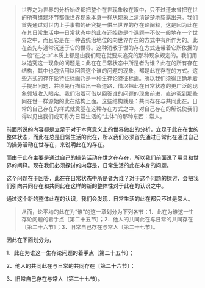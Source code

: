 <blockquote data-pid="mOPJJJZU">世界之为世界的分析始终都把整个在世现象收在眼中，只不过还未曾把在世的所有组建环节都像世界现象本身一样从现象上清清楚楚地崭露出来。我们首先通过对世内上手事物的研究提一供出世界的存在论阐释，这是因为此在在其日常生活中—日常状态中的此在还始终是个课题—不仅一般地在一个世界之中，而且它是在一种占统治地位的向世界存在的方式中有所作为的。此在首先与通常沉迷于它的世界。这种消散于世的存在方式连带着它所依据的一般“在之中”本质上都是由我们现在就要来追究的那种现象规定的。我们用以追究这一现象的问题是：此在在日常状态中所是者为谁？此在的所有存在结构，其中也包括用以回答这个谁的问题的现象，都是此在存在的方式。这些方式的存在论特征标画乃是一种生存论特征标画。所以我们须得正确地着手提出问题，并须先行描绘出一条道路，借以把此在日常状态的更广泛的现象领域收入眼帘。我们沿着可借以回答谁的问题的现象前进，直追究到那些同在世一样源始的此在结构上面。这些结构就是：共同存在与共同此在。日常的自己存在的样式就奠基在这种存在方式之中。对自己存在的解说使我们得以见出我们或可称为日常生活的“主体”的那种东西：常人。</blockquote><p data-pid="SY8C6Ats">前面所说的内容都是立足于对于本真意义上的世界做出的分析，立足于此在在世的整体状态，而此在总是日常生活的此在，所以我们必须首先通过日常此在通过自己的操劳活动在世存在，来说明此在的存在。</p><p data-pid="Slo4Gj5B">而由于此在主要是通过自己的操劳活动在世之在存在，所以我们前面说了用具和世界的阐释。现在我们必须探讨的内容是，日常生活的此在本身的问题。</p><p data-pid="wz35TC0l">这个问题在于回答，此在在日常状态中所是者为谁？对于这个问题的探讨，会把我们引向共同存在和共同此在这样的新的整体性对于此在的认识之中。</p><p data-pid="hiGIDxDa">通过这个新的整体此在的认识，我们会发现，日常生活的此在都只不过是常人。</p><blockquote data-pid="jGzaSeMZ">从而，论平均的此在为“谁”的这一章划分为下列各节：1．此在为谁这一生存论问题的着手点〔第二十五节〕；2．他人的共同此在与日常的共同存在〔第二十六节〕；3．旧常自己存在与常人〔第二十七节〕。</blockquote><p data-pid="EzfJ1qKa">因此在下面划分为，</p><p data-pid="hxQ4hiUS">1．此在为谁这一生存论问题的着手点〔第二十五节〕；</p><p data-pid="Oey3kXB4">2．他人的共同此在与日常的共同存在〔第二十六节〕；</p><p data-pid="zcebdrQU">3．旧常自己存在与常人〔第二十七节〕。</p>